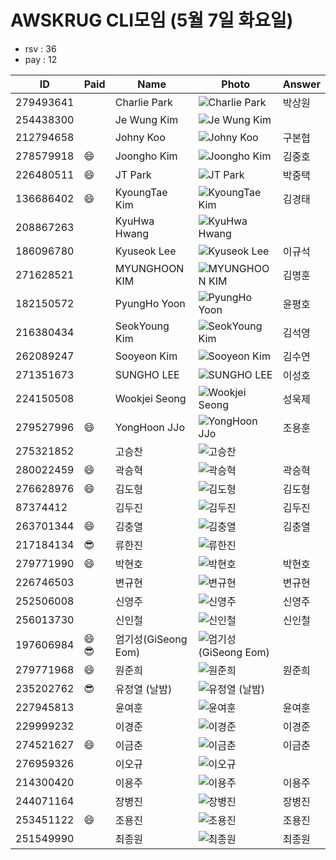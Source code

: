 # AWSKRUG CLI모임 (5월 7일 화요일)

* rsv : 36
* pay : 12

ID | Paid | Name | Photo | Answer
-- | ---- | ---- | ----- | ------
279493641 | | Charlie Park | ![Charlie Park](https://secure.meetupstatic.com/photos/member/4/3/f/c/thumb_287357404.jpeg) | 박상원
254438300 | | Je Wung Kim | ![Je Wung Kim](https://secure.meetupstatic.com/photos/member/a/5/a/8/thumb_277182408.jpeg) |
212794658 | | Johny Koo | ![Johny Koo](https://secure.meetupstatic.com/photos/member/8/5/9/a/thumb_269974202.jpeg) | 구본협
278579918 | :smile: | Joongho Kim | ![Joongho Kim](https://secure.meetupstatic.com/photos/member/6/c/a/9/thumb_286947817.jpeg) | 김중호
226480511 | :smile: | JT Park | ![JT Park](https://secure.meetupstatic.com/photos/member/4/6/a/4/thumb_266418084.jpeg) | 박중택
136686402 | :smile: | KyoungTae Kim | ![KyoungTae Kim](null) | 김경태
208867263 | | KyuHwa Hwang | ![KyuHwa Hwang](https://secure.meetupstatic.com/photos/member/a/d/0/2/thumb_258284290.jpeg) |
186096780 | | Kyuseok Lee | ![Kyuseok Lee](https://secure.meetupstatic.com/photos/member/8/9/0/6/thumb_283595078.jpeg) | 이규석
271628521 | | MYUNGHOON KIM | ![MYUNGHOON KIM](https://secure.meetupstatic.com/photos/member/3/f/d/7/thumb_283936343.jpeg) | 김명훈
182150572 | | PyungHo Yoon | ![PyungHo Yoon](https://secure.meetupstatic.com/photos/member/7/7/9/4/thumb_277050612.jpeg) | 윤평호
216380434 | | SeokYoung Kim | ![SeokYoung Kim](https://secure.meetupstatic.com/photos/member/3/6/8/thumb_261720872.jpeg) | 김석영
262089247 | | Sooyeon Kim | ![Sooyeon Kim](https://secure.meetupstatic.com/photos/member/7/9/b/1/thumb_280171153.jpeg) | 김수연
271351673 | | SUNGHO LEE | ![SUNGHO LEE](https://secure.meetupstatic.com/photos/member/6/0/f/d/thumb_283824829.jpeg) | 이성호
224150508 | | Wookjei Seong | ![Wookjei Seong](https://secure.meetupstatic.com/photos/member/2/c/f/b/thumb_265331515.jpeg) | 성욱제
279527996 | :smile: | YongHoon JJo | ![YongHoon JJo](https://secure.meetupstatic.com/photos/member/8/6/2/c/thumb_287374348.jpeg) | 조용훈
275321852 | | 고승찬 | ![고승찬](https://secure.meetupstatic.com/photos/member/9/c/4/1/thumb_285460001.jpeg) |
280022459 | :smile: | 곽승혁 | ![곽승혁](https://secure.meetupstatic.com/photos/member/c/2/d/f/thumb_287629887.jpeg) | 곽승혁
276628976 | :smile: | 김도형 | ![김도형](https://secure.meetupstatic.com/photos/member/d/e/d/5/thumb_286077045.jpeg) | 김도형
87374412 | | 김두진 | ![김두진](https://secure.meetupstatic.com/photos/member/e/3/6/e/thumb_107758222.jpeg) | 김두진
263701344 | :smile: | 김충열 | ![김충열](https://secure.meetupstatic.com/photos/member/6/1/6/d/thumb_281844941.jpeg) | 김충열
217184134 | :sunglasses: | 류한진 | ![류한진](https://secure.meetupstatic.com/photos/member/e/7/d/6/thumb_273659350.jpeg) |
279771990 | :smile: | 박현호 | ![박현호](https://secure.meetupstatic.com/photos/member/a/9/0/c/thumb_287503276.jpeg) | 박현호
226746503 | | 변규현 | ![변규현](https://secure.meetupstatic.com/photos/member/4/9/thumb_270300073.jpeg) | 변규현
252506008 | | 신영주 | ![신영주](https://secure.meetupstatic.com/photos/member/3/b/b/2/thumb_276435282.jpeg) | 신영주
256013730 | | 신인철 | ![신인철](https://secure.meetupstatic.com/photos/member/e/6/a/a/thumb_277799050.jpeg) | 신인철
197606984 | :smile: :sunglasses: | 엄기성(GiSeong Eom) | ![엄기성(GiSeong Eom)](https://secure.meetupstatic.com/photos/member/7/5/9/1/thumb_284430097.jpeg) |
279771968 | :smile: | 원준희 | ![원준희](https://secure.meetupstatic.com/photos/member/a/8/d/b/thumb_287503227.jpeg) | 원준희
235202762 | :sunglasses: | 유정열 (날밤) | ![유정열 (날밤)](https://secure.meetupstatic.com/photos/member/7/5/f/3/thumb_275550195.jpeg) |
227945813 | | 윤여훈 | ![윤여훈](https://secure.meetupstatic.com/photos/member/2/8/f/5/thumb_267070485.jpeg) | 윤여훈
229999232 | | 이경준 | ![이경준](https://secure.meetupstatic.com/photos/member/9/b/9/thumb_268202489.jpeg) | 이경준
274521627 | :smile: | 이금춘 | ![이금춘](https://secure.meetupstatic.com/photos/member/3/8/a/thumb_285120906.jpeg) | 이금춘
276959326 | | 이오규 | ![이오규](https://secure.meetupstatic.com/photos/member/b/b/d/2/thumb_286248082.jpeg) |
214300420 | | 이용주 | ![이용주](https://secure.meetupstatic.com/photos/member/5/3/7/4/thumb_260721364.jpeg) | 이용주
244071164 | | 장병진 | ![장병진](https://secure.meetupstatic.com/photos/member/7/1/e/4/thumb_273149156.jpeg) | 장병진
253451122 | :smile: | 조용진 | ![조용진](https://secure.meetupstatic.com/photos/member/5/6/f/7/thumb_276802263.jpeg) | 조용진
251549990 | | 최종원 | ![최종원](https://secure.meetupstatic.com/photos/member/3/3/7/d/thumb_278833181.jpeg) | 최종원
